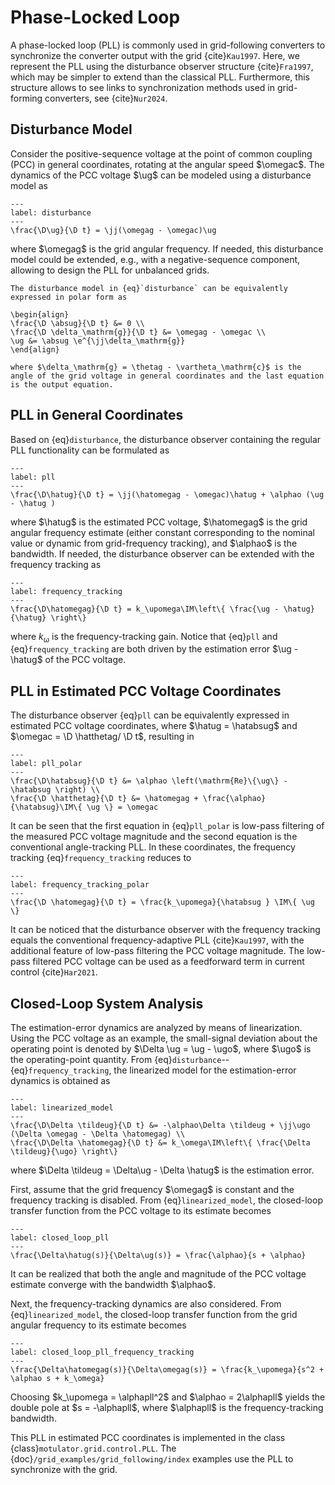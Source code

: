 # Phase-Locked Loop

A phase-locked loop (PLL) is commonly used in grid-following converters to synchronize the converter output with the grid {cite}`Kau1997`. Here, we represent the PLL using the disturbance observer structure {cite}`Fra1997`, which may be simpler to extend than the classical PLL. Furthermore, this structure allows to see links to synchronization methods used in grid-forming converters, see {cite}`Nur2024`.

## Disturbance Model

Consider the positive-sequence voltage at the point of common coupling (PCC) in general coordinates, rotating at the angular speed $\omegac$. The dynamics of the PCC voltage $\ug$ can be modeled using a disturbance model as

```{math}
---
label: disturbance
---
\frac{\D\ug}{\D t} = \jj(\omegag - \omegac)\ug
```

where $\omegag$ is the grid angular frequency. If needed, this disturbance model could be extended, e.g., with a negative-sequence component, allowing to design the PLL for unbalanced grids.

```{note}
The disturbance model in {eq}`disturbance` can be equivalently expressed in polar form as

\begin{align}
\frac{\D \absug}{\D t} &= 0 \\
\frac{\D \delta_\mathrm{g}}{\D t} &= \omegag - \omegac \\
\ug &= \absug \e^{\jj\delta_\mathrm{g}}
\end{align}

where $\delta_\mathrm{g} = \thetag - \vartheta_\mathrm{c}$ is the angle of the grid voltage in general coordinates and the last equation is the output equation.
```

## PLL in General Coordinates

Based on {eq}`disturbance`, the disturbance observer containing the regular PLL functionality can be formulated as

```{math}
---
label: pll
---
\frac{\D\hatug}{\D t} = \jj(\hatomegag - \omegac)\hatug + \alphao (\ug - \hatug )
```

where $\hatug$ is the estimated PCC voltage, $\hatomegag$ is the grid angular frequency estimate (either constant corresponding to the nominal value or dynamic from grid-frequency tracking), and $\alphao$ is the bandwidth. If needed, the disturbance observer can be extended with the frequency tracking as

```{math}
---
label: frequency_tracking
---
\frac{\D\hatomegag}{\D t} = k_\upomega\IM\left\{ \frac{\ug - \hatug}{\hatug} \right\}
```

where $k_\upomega$ is the frequency-tracking gain. Notice that {eq}`pll` and {eq}`frequency_tracking` are both driven by the estimation error $\ug - \hatug$ of the PCC voltage.

## PLL in Estimated PCC Voltage Coordinates

The disturbance observer {eq}`pll` can be equivalently expressed in estimated PCC voltage coordinates, where $\hatug = \hatabsug$ and $\omegac = \D \hatthetag/ \D t$, resulting in

```{math}
---
label: pll_polar
---
\frac{\D\hatabsug}{\D t} &= \alphao \left(\mathrm{Re}\{\ug\} - \hatabsug \right) \\
\frac{\D \hatthetag}{\D t} &= \hatomegag + \frac{\alphao}{\hatabsug}\IM\{ \ug \} = \omegac
```

It can be seen that the first equation in {eq}`pll_polar` is low-pass filtering of the measured PCC voltage magnitude and the second equation is the conventional angle-tracking PLL. In these coordinates, the frequency tracking {eq}`frequency_tracking` reduces to

```{math}
---
label: frequency_tracking_polar
---
\frac{\D \hatomegag}{\D t} = \frac{k_\upomega}{\hatabsug } \IM\{ \ug \}
```

It can be noticed that the disturbance observer with the frequency tracking equals the conventional frequency-adaptive PLL {cite}`Kau1997`, with the additional feature of low-pass filtering the PCC voltage magnitude. The low-pass filtered PCC voltage can be used as a feedforward term in current control {cite}`Har2021`.

## Closed-Loop System Analysis

The estimation-error dynamics are analyzed by means of linearization. Using the PCC voltage as an example, the small-signal deviation about the operating point is denoted by $\Delta \ug = \ug - \ugo$, where $\ugo$ is the operating-point quantity. From {eq}`disturbance`--{eq}`frequency_tracking`, the linearized model for the estimation-error dynamics is obtained as

```{math}
---
label: linearized_model
---
\frac{\D\Delta \tildeug}{\D t} &= -\alphao\Delta \tildeug + \jj\ugo (\Delta \omegag - \Delta \hatomegag) \\
\frac{\D\Delta \hatomegag}{\D t} &= k_\omega\IM\left\{ \frac{\Delta \tildeug}{\ugo} \right\}
```

where $\Delta \tildeug = \Delta\ug - \Delta \hatug$ is the estimation error.

First, assume that the grid frequency $\omegag$ is constant and the frequency tracking is disabled. From {eq}`linearized_model`, the closed-loop transfer function from the PCC voltage to its estimate becomes

```{math}
---
label: closed_loop_pll
---
\frac{\Delta\hatug(s)}{\Delta\ug(s)} = \frac{\alphao}{s + \alphao}
```

It can be realized that both the angle and magnitude of the PCC voltage estimate converge with the bandwidth $\alphao$.

Next, the frequency-tracking dynamics are also considered. From {eq}`linearized_model`, the closed-loop transfer function from the grid angular frequency to its estimate becomes

```{math}
---
label: closed_loop_pll_frequency_tracking
---
\frac{\Delta\hatomegag(s)}{\Delta\omegag(s)} = \frac{k_\upomega}{s^2 + \alphao s + k_\omega}
```

Choosing $k_\upomega = \alphapll^2$ and $\alphao = 2\alphapll$ yields the double pole at $s = -\alphapll$, where $\alphapll$ is the frequency-tracking bandwidth.

This PLL in estimated PCC coordinates is implemented in the class {class}`motulator.grid.control.PLL`. The {doc}`/grid_examples/grid_following/index` examples use the PLL to synchronize with the grid.
